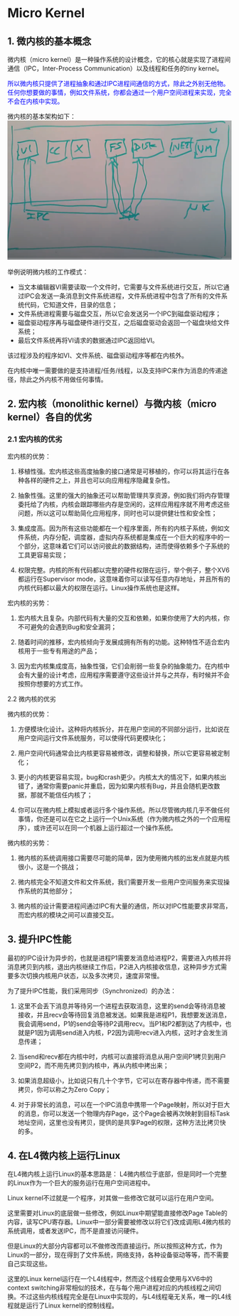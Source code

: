 # Micro Kernel

## 1. 微内核的基本概念
微内核（micro kernel）是一种操作系统的设计概念，它的核心就是实现了进程间通信（IPC，Inter-Process Communication）以及线程和任务的tiny kernel。

<font color=#0000ff>所以微内核只提供了进程抽象和通过IPC进程间通信的方式，除此之外别无他物。任何你想要做的事情，例如文件系统，你都会通过一个用户空间进程来实现，完全不会在内核中实现。</font>

微内核的基本架构如下：
![micro kernel](./images/micro_kernel.png)

举例说明微内核的工作模式：

- 当文本编辑器VI需要读取一个文件时，它需要与文件系统进行交互，所以它通过IPC会发送一条消息到文件系统进程，文件系统进程中包含了所有的文件系统代码，它知道文件，目录的信息；
- 文件系统进程需要与磁盘交互，所以它会发送另一个IPC到磁盘驱动程序；
- 磁盘驱动程序再与磁盘硬件进行交互，之后磁盘驱动会返回一个磁盘块给文件系统；
- 最后文件系统再将VI请求的数据通过IPC返回给VI。
  
该过程涉及的程序如VI、文件系统、磁盘驱动程序等都在内核外。

在内核中唯一需要做的是支持进程/任务/线程，以及支持IPC来作为消息的传递途径，除此之外内核不用做任何事情。


## 2. 宏内核（monolithic kernel）与微内核（micro kernel）各自的优劣

### 2.1 宏内核的优劣
宏内核的优势：
1. 移植性强。宏内核这些高度抽象的接口通常是可移植的，你可以将其运行在各种各样的硬件之上，并且也可以向应用程序隐藏复杂性。

2. 抽象性强。这里的强大的抽象还可以帮助管理共享资源，例如我们将内存管理委托给了内核，内核会跟踪哪些内存是空闲的，这样应用程序就不用考虑这些问题，所以这可以帮助简化应用程序，同时也可以提供健壮性和安全性；

3. 集成度高。因为所有这些功能都在一个程序里面，所有的内核子系统，例如文件系统，内存分配，调度器，虚拟内存系统都是集成在一个巨大的程序中的一个部分，这意味着它们可以访问彼此的数据结构，进而使得依赖多个子系统的工具更容易实现；

4. 权限完整。内核的所有代码都以完整的硬件权限在运行，举个例子，整个XV6都运行在Supervisor mode，这意味着你可以读写任意内存地址，并且所有的内核代码都以最大的权限在运行。Linux操作系统也是这样。

宏内核的劣势：
1. 宏内核大且复杂。内部代码有大量的交互和依赖，如果你使用了大的内核，你不可避免的会遇到Bug和安全漏洞；

2. 随着时间的推移，宏内核倾向于发展成拥有所有的功能。这种特性不适合宏内核用于一些专有用途的产品；

3. 因为宏内核集成度高，抽象性强，它们会削弱一些复杂的抽象能力。在内核中会有大量的设计考虑，应用程序需要遵守这些设计并与之共存，有时候并不会按照你想要的方式工作。

2.2 微内核的优劣

微内核的优势：
1. 方便模块化设计。这种将内核拆分，并在用户空间的不同部分运行，比如说在用户空间运行文件系统服务，可以使得代码更模块化；

2. 用户空间代码通常会比内核更容易被修改，调整和替换，所以它更容易被定制化；

3. 更小的内核更容易实现，bug和crash更少。内核太大的情况下，如果内核出错了，通常你需要panic并重启，因为如果内核有Bug，并且会随机更改数据，那就不能信任内核了；

4. 你可以在微内核上模拟或者运行多个操作系统。所以尽管微内核几乎不做任何事情，你还是可以在它之上运行一个Unix系统（作为微内核之外的一个应用程序），或许还可以在同一个机器上运行超过一个操作系统。

微内核的劣势：
1. 微内核的系统调用接口需要尽可能的简单，因为使用微内核的出发点就是内核很小，这是一个挑战；

2. 微内核完全不知道文件和文件系统，我们需要开发一些用户空间服务来实现操作系统的其他部分；

3. 微内核的设计需要进程间通过IPC有大量的通信，所以对IPC性能要求非常高，而宏内核的模块之间可以直接交互。

## 3. 提升IPC性能
最初的IPC设计为异步的，也就是进程P1需要发消息给进程P2，需要进入内核并将消息拷贝到内核，退出内核继续工作后，P2进入内核接收信息，这种异步方式需要多次切换内核用户状态，以及多次拷贝，速度非常慢。

为了提升IPC性能，我们采用同步（Synchronized）的办法：

1. 这里不会丢下消息并等待另一个进程去获取消息，这里的send会等待消息被接收，并且recv会等待回复消息被发送。如果我是进程P1，我想要发送消息，我会调用send，P1的send会等待P2调用recv。当P1和P2都到达了内核中，也就是P1因为调用send进入内核，P2因为调用recv进入内核，这时才会发生消息传递；

2. 当send和recv都在内核中时，内核可以直接将消息从用户空间P1拷贝到用户空间P2，而不用先拷贝到内核中，再从内核中拷出来；

3. 如果消息超级小，比如说只有几十个字节，它可以在寄存器中传递，而不需要拷贝，你可以称之为Zero Copy；

4. 对于非常长的消息，可以在一个IPC消息中携带一个Page映射，所以对于巨大的消息，你可以发送一个物理内存Page，这个Page会被再次映射到目标Task地址空间，这里也没有拷贝，提供的是共享Page的权限，这种方法比拷贝快的多。

## 4. 在L4微内核上运行Linux

在L4微内核上运行Linux的基本思路是：
L4微内核位于底部，但是同时一个完整的Linux作为一个巨大的服务运行在用户空间进程中。

Linux kernel不过就是一个程序，对其做一些修改它就可以运行在用户空间。

这里需要对Linux的底层做一些修改，例如Linux中期望能直接修改Page Table的内容，读写CPU寄存器。Linux中一部分需要被修改以将它们改成调用L4微内核的系统调用，或者发送IPC，而不是直接访问硬件。

但是Linux的大部分内容都可以不做修改而直接运行。所以按照这种方式，作为Linux的一部分，现在得到了文件系统，网络支持，各种设备驱动等等，而不需要自己实现这些。

这里的Linux kernel运行在一个L4线程中，然而这个线程会使用与XV6中的context switching非常相似的技术，在与每个用户进程对应的内核线程之间切换。不过这些内核线程完全是在Linux中实现的，与L4线程毫无关系，唯一的L4线程就是运行了Linux kernel的控制线程。